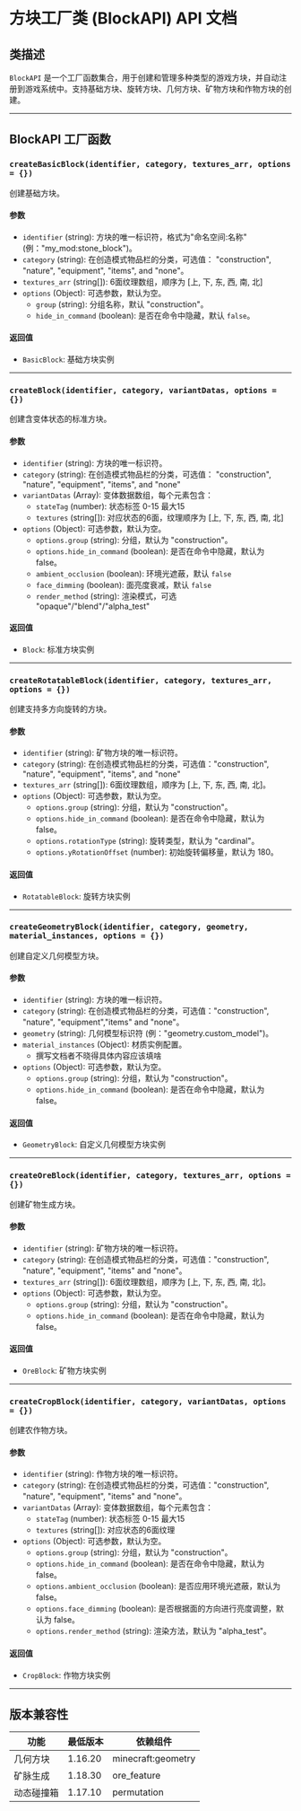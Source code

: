 # 方块工厂类 (BlockAPI) API 文档

## 类描述

`BlockAPI` 是一个工厂函数集合，用于创建和管理多种类型的游戏方块，并自动注册到游戏系统中。支持基础方块、旋转方块、几何方块、矿物方块和作物方块的创建。

---

## BlockAPI 工厂函数

### `createBasicBlock(identifier, category, textures_arr, options = {})`

创建基础方块。

#### 参数

- `identifier` (string): 方块的唯一标识符，格式为"命名空间:名称" (例："my_mod:stone_block")。
- `category` (string): 在创造模式物品栏的分类，可选值： "construction", "nature", "equipment", "items", and "none"。
- `textures_arr` (string[]): 6面纹理数组，顺序为 [上, 下, 东, 西, 南, 北]
- `options` (Object): 可选参数，默认为空。
    - `group` (string): 分组名称，默认 "construction"。
    - `hide_in_command` (boolean): 是否在命令中隐藏，默认 `false`。

#### 返回值

- `BasicBlock`: 基础方块实例

---

### `createBlock(identifier, category, variantDatas, options = {})`

创建含变体状态的标准方块。

#### 参数

- `identifier` (string): 方块的唯一标识符。
- `category` (string): 在创造模式物品栏的分类，可选值： "construction", "nature", "equipment", "items", and "none"
- `variantDatas` (Array): 变体数据数组，每个元素包含：
    - `stateTag` (number): 状态标签 0-15 最大15
    - `textures` (string[]): 对应状态的6面，纹理顺序为 [上, 下, 东, 西, 南, 北]
- `options` (Object): 可选参数，默认为空。
    - `options.group` (string): 分组，默认为 "construction"。
    - `options.hide_in_command` (boolean): 是否在命令中隐藏，默认为 false。
    - `ambient_occlusion` (boolean): 环境光遮蔽，默认 `false`
    - `face_dimming` (boolean): 面亮度衰减，默认 `false`
    - `render_method` (string): 渲染模式，可选 "opaque"/"blend"/"alpha_test"

#### 返回值

- `Block`: 标准方块实例

---

### `createRotatableBlock(identifier, category, textures_arr, options = {})`

创建支持多方向旋转的方块。

#### 参数

- `identifier` (string): 矿物方块的唯一标识符。
- `category` (string): 在创造模式物品栏的分类，可选值："construction", "nature", "equipment", "items", and "none"
- `textures_arr` (string[]): 6面纹理数组，顺序为 [上, 下, 东, 西, 南, 北]。
- `options` (Object): 可选参数，默认为空。
    - `options.group` (string): 分组，默认为 "construction"。
    - `options.hide_in_command` (boolean): 是否在命令中隐藏，默认为 false。
    - `options.rotationType` (string): 旋转类型，默认为 "cardinal"。
    - `options.yRotationOffset` (number): 初始旋转偏移量，默认为 180。

#### 返回值

- `RotatableBlock`: 旋转方块实例

---

### `createGeometryBlock(identifier, category, geometry, material_instances, options = {})`

创建自定义几何模型方块。

#### 参数

- `identifier` (string): 方块的唯一标识符。
- `category` (string): 在创造模式物品栏的分类，可选值："construction", "nature", "equipment","items" and "none"。
- `geometry` (string): 几何模型标识符 (例："geometry.custom_model")。
- `material_instances` (Object): 材质实例配置。
    - 撰写文档者不晓得具体内容应该填啥
- `options` (Object): 可选参数，默认为空。
    - `options.group` (string): 分组，默认为 "construction"。
    - `options.hide_in_command` (boolean): 是否在命令中隐藏，默认为 false。

#### 返回值

- `GeometryBlock`: 自定义几何模型方块实例

---

### `createOreBlock(identifier, category, textures_arr, options = {})`

创建矿物生成方块。

#### 参数

- `identifier` (string): 矿物方块的唯一标识符。
- `category` (string): 在创造模式物品栏的分类，可选值："construction", "nature", "equipment", "items" and "none"。
- `textures_arr` (string[]): 6面纹理数组，顺序为 [上, 下, 东, 西, 南, 北]。
- `options` (Object): 可选参数，默认为空。
    - `options.group` (string): 分组，默认为 "construction"。
    - `options.hide_in_command` (boolean): 是否在命令中隐藏，默认为 false。

#### 返回值

- `OreBlock`: 矿物方块实例

---

### `createCropBlock(identifier, category, variantDatas, options = {})`

创建农作物方块。

#### 参数

- `identifier` (string): 作物方块的唯一标识符。
- `category` (string): 在创造模式物品栏的分类，可选值："construction", "nature", "equipment", "items" and "none"。
- `variantDatas` (Array): 变体数据数组，每个元素包含：
  - `stateTag` (number): 状态标签 0-15 最大15
  - `textures` (string[]): 对应状态的6面纹理
- `options` (Object): 可选参数，默认为空。
    - `options.group` (string): 分组，默认为 "construction"。
    - `options.hide_in_command` (boolean): 是否在命令中隐藏，默认为 false。
    - `options.ambient_occlusion` (boolean): 是否应用环境光遮蔽，默认为 false。
    - `options.face_dimming` (boolean): 是否根据面的方向进行亮度调整，默认为 false。
    - `options.render_method` (string): 渲染方法，默认为 "alpha_test"。

#### 返回值

- `CropBlock`: 作物方块实例

---

## 版本兼容性

| 功能 | 最低版本 | 依赖组件 |
|------|---------|---------|
| 几何方块 | 1.16.20 | minecraft:geometry |
| 矿脉生成 | 1.18.30 | ore_feature |
| 动态碰撞箱 | 1.17.10 | permutation |